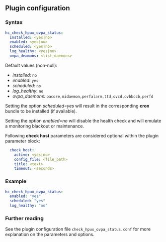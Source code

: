 ## Plugin configuration

### Syntax

```yaml
hc_check_hpux_ovpa_status:
  installed: <yes|no>    
  enabled: <yes|no>
  scheduled: <yes|no>
  log_healthy: <yes|no>
  ovpa_deamons: <list_daemons>
```

Default values (non-null):
* *installed*: `no`
* *enabled*: `yes`
* *scheduled*: `no`
* *log_healthy*: `no`
* *ovpa_daemons:* `oacore,midaemon,perfalarm,ttd,ovcd,ovbbccb,perfd`

Setting the option *scheduled=yes* will result in the corresponding **cron** bundle to be installed (if available).

Setting the option *enabled=no* will disable the health check and will emulate a monitoring blackout or maintenance.

Following **check host** parameters are considered optional within the plugin parameter block:

```yaml
  check_host:
    active: <yes|no>
    config_file: <file_path>
    title: <text>
    timeout: <seconds>
```

### Example

```yaml
hc_check_hpux_ovpa_status:
  enabled: "yes"
  scheduled: "yes"    
  log_healthy: "no"
```

### Further reading

See the plugin configuration file `check_hpux_ovpa_status.conf` for more explanation on the parameters and options.

